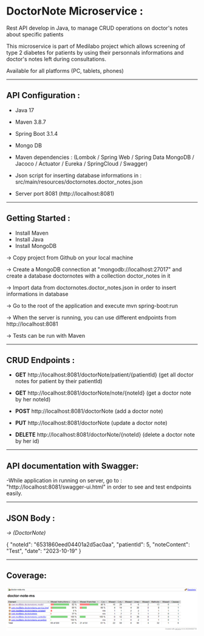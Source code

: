 
# DoctorNote Microservice :

Rest API develop in Java, to manage CRUD operations on doctor's notes about specific patients


This microservice is part of Medilabo project which allows screening of type 2 diabetes for patients by using their personnals informations and doctor's notes left during consultations.

Available for all platforms (PC, tablets, phones)

-------------------------------------------------------------------------------------------------------------------------------------

## API Configuration :

- Java 17 
- Maven 3.8.7 
- Spring Boot 3.1.4
- Mongo DB
- Maven dependencies : (Lombok / Spring Web / Spring Data MongoDB / Jacoco / Actuator / Eureka / SpringCloud / Swagger)

- Json script for inserting database informations in : src/main/resources/doctornotes.doctor_notes.json

- Server port 8081 (http://localhost:8081)


-------------------------------------------------------------------------------------------------------------------------------------

## Getting Started :

- Install Maven
- Install Java
- Install MongoDB

-> Copy project from Github on your local machine

-> Create a MongoDB connection at "mongodb://localhost:27017" and create a database doctornotes with a collection doctor_notes in it

-> Import data from doctornotes.doctor_notes.json in order to insert informations in database

-> Go to the root of the application and execute mvn spring-boot:run

-> When the server is running, you can use different endpoints from http://localhost:8081

-> Tests can be run with Maven


-------------------------------------------------------------------------------------------------------------------------------------


## CRUD Endpoints  :

- __GET__  http://localhost:8081/doctorNote/patient/{patientId} (get all doctor notes for patient by their patientId)

- __GET__  http://localhost:8081/doctorNote/note/{noteId} (get a doctor note by her noteId)

- __POST__  http://localhost:8081/doctorNote (add a doctor note)

- __PUT__  http://localhost:8081/doctorNote (update a doctor note)

- __DELETE__  http://localhost:8081/doctorNote/{noteId} (delete a doctor note by her id)


-------------------------------------------------------------------------------------------------------------------------------------

## API documentation with Swagger:

-While application in running on server, go to : "http://localhost:8081/swagger-ui.html" in order to see and test endpoints easily.

-------------------------------------------------------------------------------------------------------------------------------------

## JSON Body :

 *-> (DoctorNote)*

{
    "noteId": "6531860eed04401a2d5ac0aa",
    "patientId": 5,
    "noteContent": "Test",
    "date": "2023-10-19"
}

-------------------------------------------------------------------------------------------------------------------------------------

## Coverage:

![Coverage](src/main/resources/static/doctor-noteCoverage.png)